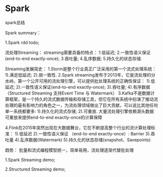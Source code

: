 # Spark
spark总结


Spark summary：


1.Spark rdd todo;



流处理Streaming：
streaming需要具备的特点：
1.低延迟;
2.一致性语义保证(end-to-end exactly-once);
3.吞吐量;
4.乱序数据;
5.持久化的状态存储.


Streaming发展简史：
1.Storm是整个行业真正广泛采用的第一个流式处理系统：
1).满足低延迟;
2).弱一致性.
2.Spark streaming发布于2013年，它是流处理的分水岭，第一个公开可用的流处理引擎，可以提供批处理系统的正确性保证：
1).低延迟;
2).一致性语义保证(end-to-end exactly-once);
3).吞吐量;
4).有序数据（Structured Streaming 支持Event Time 与 Watermark）
3.Kafka不是数据计算框架，是一个持久的流式数据传输和存储工具，但它在所有系统中扮演了推动流处理的最有影响力的角色之一，为流处理领域做出了巨大贡献，可以说比其他任何单一系统都要多:
1).持久化的流式存储;
2).可重放.
大量流处理引擎依赖源头数据可重放来提供end-to-end exactly-once的计算保障

4.Flink在2015年突然出现在大数据舞台，它在不断提高整个行业的流计算处理标准：
1).低延迟
2).一致性语义保证 （end-to-end exactly-once）: Barrier
3).吞吐量
4).乱序数据(Watermark)
5).持久化的状态存储(snapshot、Savepoints)

趋势：
批量和流式编程模型统一，简单易用，流处理逐渐代替批处理

1.Spark Streaming  demo;


2.Structured Streaming demo;
